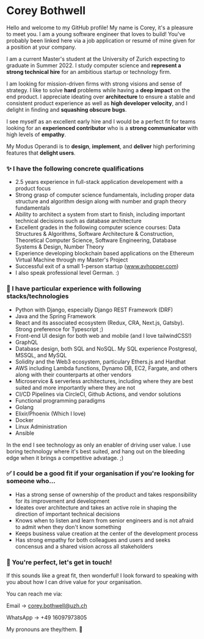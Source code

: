 # Corey Bothwell

Hello and welcome to my GitHub profile! My name is Corey, it's a pleasure to meet you.
I am a young software engineer that loves to build! You've probably been linked here via a job application or resumé of mine given for a position at your company. 

I am a current Master's student at the University of Zurich expecting to graduate in Summer 2022. I study computer science and **represent a strong technical hire** for an ambitious startup or technology firm. 

I am looking for mission-driven firms with strong visions and sense of strategy. I like to solve **hard** problems while having a **deep impact** on the end product.
I appreciate ideating over **architecture** to ensure a stable and consistent product experience as well as **high developer velocity**, and I delight in finding and **squashing obscure bugs**.

I see myself as an excellent early hire and I would be a perfect fit for teams looking for an **experienced contributor** who is a **strong communicator** with high levels of **empathy**. 

My Modus Operandi is to **design**, **implement**, and **deliver** high perforiming features that **delight users**. 

### ✨ I have the following concrete qualifications

- 2.5 years experience in full-stack application developement with a product focus
- Strong grasp of computer science fundamentals, including proper data structure and algorithm design along with number and graph theory fundamentals
- Ability to architect a system from start to finish, including important technical decisions such as database architecture
- Excellent grades in the following computer science courses: Data Structures & Algorithms, Software Architecture & Construction, Theoretical Computer Science, Software Engineering, Database Systems & Design, Number Theory
- Experience developing blockchain based applications on the Ethereum Virtual Machine through my Master's Project
- Successful exit of a small 1-person startup (www.avhopper.com)
- I also speak professional level German. :)

### 🧙‍ I have particular experience with following stacks/technologies

- Python with Django, especially Django REST Framework (DRF)
- Java and the Spring Framework
- React and its associated ecosystem (Redux, CRA, Next.js, Gatsby). Strong preference for Typescript ;)
- Front-end UI design for both web and mobile (and I love tailwindCSS!)
- GraphQL
- Database design, both SQL and NoSQL. My SQL experience Postgresql, MSSQL, and MySQL
- Solidity and the Web3 ecosystem, particulary Ethers.js and Hardhat
- AWS including Lambda functions, Dynamo DB, EC2, Fargate, and others along with their counterparts at other vendors
- Microservice & serverless architectures, including where they are best suited and more importantly where they are not
- CI/CD Pipelines via CircleCI, Github Actions, and vendor solutions
- Functional programming paradigms
- Golang
- Elixir/Phoenix (Which I love)
- Docker
- Linux Administration
- Ansible

In the end I see technology as only an enabler of driving user value. I use boring technology where it's best suited, and hang out on the bleeding edge when it brings a competitive advatage. ;)

### ✅ I could be a good fit if your organisation if you're looking for someone who...

- Has a strong sense of ownership of the product and takes responsibility for its improvement and development
- Ideates over architecture and takes an active role in shaping the direction of important technical decisions
- Knows when to listen and learn from senior engineers and is not afraid to admit when they don't know something
- Keeps business value creation at the center of the development process
- Has strong empathy for both colleagues and users and seeks concensus and a shared vision across all stakeholders

### 📧 You're perfect, let's get in touch!

If this sounds like a great fit, then wonderful! I look forward to speaking with you about how I can drive value for your organisation.

You can reach me via:

Email -> corey.bothwell@uzh.ch

WhatsApp -> +49 16097973805

My pronouns are they/them. 🙂

<!---
cmbothwell/cmbothwell is a ✨ special ✨ repository because its `README.md` (this file) appears on your GitHub profile.
You can click the Preview link to take a look at your changes.
--->
